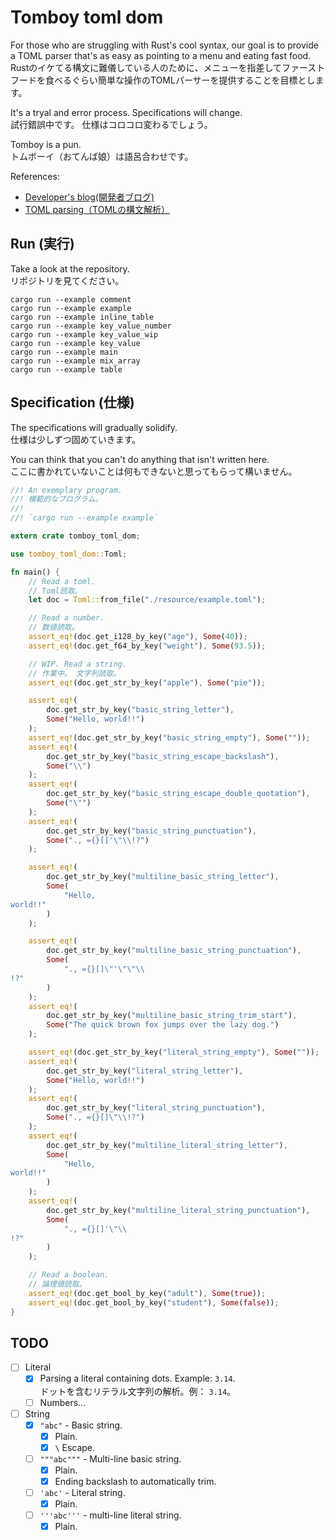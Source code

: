 # Tomboy toml dom

For those who are struggling with Rust's cool syntax, our goal is to provide a TOML parser that's as easy as pointing to a menu and eating fast food.  
Rustのイケてる構文に難儀している人のために、メニューを指差してファーストフードを食べるぐらい簡単な操作のTOMLパーサーを提供することを目標とします。  

It's a tryal and error process. Specifications will change.  
試行錯誤中です。 仕様はコロコロ変わるでしょう。  

Tomboy is a pun.  
トムボーイ（おてんば娘）は語呂合わせです。  

References:  

* [Developer's blog(開発者ブログ)](https://crieit.net/drafts/5f8094a14a0cf)
* [TOML parsing（TOMLの構文解析）](https://crieit.net/posts/TOML-parsing-TOML)

## Run (実行)

Take a look at the repository.  
リポジトリを見てください。  

```shell
cargo run --example comment
cargo run --example example
cargo run --example inline_table
cargo run --example key_value_number
cargo run --example key_value_wip
cargo run --example key_value
cargo run --example main
cargo run --example mix_array
cargo run --example table
```

## Specification (仕様)

The specifications will gradually solidify.  
仕様は少しずつ固めていきます。  

You can think that you can't do anything that isn't written here.  
ここに書かれていないことは何もできないと思ってもらって構いません。  

```rust
//! An exemplary program.
//! 模範的なプログラム。
//!
//! `cargo run --example example`

extern crate tomboy_toml_dom;

use tomboy_toml_dom::Toml;

fn main() {
    // Read a toml.
    // Toml読取。
    let doc = Toml::from_file("./resource/example.toml");

    // Read a number.
    // 数値読取。
    assert_eq!(doc.get_i128_by_key("age"), Some(40));
    assert_eq!(doc.get_f64_by_key("weight"), Some(93.5));

    // WIP. Read a string.
    // 作業中。 文字列読取。
    assert_eq!(doc.get_str_by_key("apple"), Some("pie"));

    assert_eq!(
        doc.get_str_by_key("basic_string_letter"),
        Some("Hello, world!!")
    );
    assert_eq!(doc.get_str_by_key("basic_string_empty"), Some(""));
    assert_eq!(
        doc.get_str_by_key("basic_string_escape_backslash"),
        Some("\\")
    );
    assert_eq!(
        doc.get_str_by_key("basic_string_escape_double_quotation"),
        Some("\"")
    );
    assert_eq!(
        doc.get_str_by_key("basic_string_punctuation"),
        Some("., ={}[]'\"\\!?")
    );

    assert_eq!(
        doc.get_str_by_key("multiline_basic_string_letter"),
        Some(
            "Hello,
world!!"
        )
    );

    assert_eq!(
        doc.get_str_by_key("multiline_basic_string_punctuation"),
        Some(
            "., ={}[]\"'\"\"\\
!?"
        )
    );
    assert_eq!(
        doc.get_str_by_key("multiline_basic_string_trim_start"),
        Some("The quick brown fox jumps over the lazy dog.")
    );

    assert_eq!(doc.get_str_by_key("literal_string_empty"), Some(""));
    assert_eq!(
        doc.get_str_by_key("literal_string_letter"),
        Some("Hello, world!!")
    );
    assert_eq!(
        doc.get_str_by_key("literal_string_punctuation"),
        Some("., ={}[]\"\\!?")
    );
    assert_eq!(
        doc.get_str_by_key("multiline_literal_string_letter"),
        Some(
            "Hello,
world!!"
        )
    );
    assert_eq!(
        doc.get_str_by_key("multiline_literal_string_punctuation"),
        Some(
            "., ={}[]'\"\\
!?"
        )
    );

    // Read a boolean.
    // 論理値読取。
    assert_eq!(doc.get_bool_by_key("adult"), Some(true));
    assert_eq!(doc.get_bool_by_key("student"), Some(false));
}
```

## TODO

* [ ] Literal
  * [x] Parsing a literal containing dots. Example: `3.14`.  
      ドットを含むリテラル文字列の解析。例： `3.14`。
  * [ ] Numbers...
* [ ] String
  * [x] `"abc"` - Basic string.
    * [x] Plain.
    * [x] `\` Escape.
  * [ ] `"""abc"""` - Multi-line basic string.
    * [x] Plain.
    * [x] Ending backslash to automatically trim.
  * [ ] `'abc'` - Literal string.
    * [x] Plain.
  * [ ] `'''abc'''` - multi-line literal string.
    * [x] Plain.
